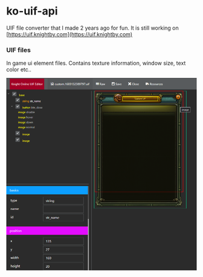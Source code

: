 # ko-uif-api

UIF file converter that I made 2 years ago for fun. 
It is still working on [https://uif.knightby.com](https://uif.knightby.com)

### UIF files

In game ui element files. Contains texture information, window size, text color etc..

![](screenshot.png)
